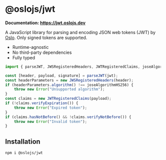 # @oslojs/jwt

**Documentation: https://jwt.oslojs.dev**

A JavaScript library for parsing and encoding JSON web tokens (JWT) by [Oslo](https://oslojs.dev). Only signed tokens are supported.

- Runtime-agnostic
- No third-party dependencies
- Fully typed

```ts
import { parseJWT, JWSRegisteredHeaders, JWTRegisteredClaims, joseAlgorithmHS256 } from "@oslojs/jwt";

const [header, payload, signature] = parseJWT(jwt);
const headerParameters = new JWSRegisteredHeaders(header);
if (headerParameters.algorithm() !== joseAlgorithmHS256) {
	throw new Error("Unsupported algorithm");
}
const claims = new JWTRegisteredClaims(payload);
if (!claims.verifyExpiration()) {
	throw new Error("Expired token");
}
if (claims.hasNotBefore() && !claims.verifyNotBefore()) {
	throw new Error("Invalid token");
}
```

## Installation

```
npm i @oslojs/jwt
```

